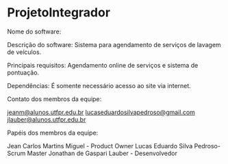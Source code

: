 # ProjetoIntegrador

Nome do software:

Descrição do software: Sistema para agendamento de serviços de lavagem de veículos.

Principais requisitos: Agendamento online de serviços e sistema de pontuação.

Dependências: É somente necessário acesso ao site via internet.

Contato dos membros da equipe:

jeanm@alunos.utfpr.edu.br
lucaseduardosilvapedroso@gmail.com
jlauber@alunos.utfpr.edu.br

Papéis dos membros da equipe:

Jean Carlos Martins Miguel - Product Owner
Lucas Eduardo Silva Pedroso- Scrum Master
Jonathan de Gaspari Lauber - Desenvolvedor
